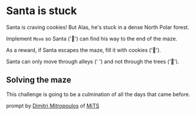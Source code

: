 # Santa is stuck

Santa is craving cookies! But Alas, he's stuck in a dense North Polar forest.

Implement `Move` so Santa ('🎅') can find his way to the end of the maze.

As a reward, if Santa escapes the maze, fill it with cookies ('🍪').

Santa can only move through alleys (' ') and not through the trees ('🎄').

## Solving the maze

This challenge is going to be a culmination of all the days that came before.

prompt by [Dimitri Mitropoulos](https://github.com/dimitropoulos) of
[MiTS](https://www.youtube.com/@MichiganTypeScript)
